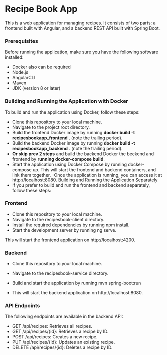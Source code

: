 # Recipe Book App
This is a web application for managing recipes. It consists of two parts: a frontend built with Angular, and a backend REST API built with Spring Boot.

### Prerequisites
Before running the application, make sure you have the following software installed:

- Docker
also can be required
- Node.js 
- AngularCLI
- Maven
- JDK (version 8 or later)

### Building and Running the Application with Docker
To build and run the application using Docker, follow these steps:

- Clone this repository to your local machine.
- Navigate to the project root directory.
- Build the frontend Docker image by running **docker build -t recipesbookapp_frontend** . (note the trailing period).
- Build the backend Docker image by running **docker build -t recipesbookapp_backend** . (note the trailing period).
- **Or skip prev 2 steps** and build the backend Docker the beckend and frontend by **running docker-compose build**.
- Start the application using Docker Compose by running docker-compose up. This will start the frontend and backend containers, and link them together.
-Once the application is running, you can access it at http://localhost:8080.
Building and Running the Application Separately
- If you prefer to build and run the frontend and backend separately, follow these steps:

### Frontend
- Clone this repository to your local machine.
- Navigate to the recipesbook-client directory.
- Install the required dependencies by running npm install.
- Start the development server by running ng serve. 

This will start the frontend application on http://localhost:4200.

### Backend
- Clone this repository to your local machine.
- Navigate to the recipesbook-service directory.
- Build and start the application by running mvn spring-boot:run

- This will start the backend application on http://localhost:8080.

### API Endpoints
The following endpoints are available in the backend API:

- GET /api/recipes: Retrieves all recipes.
- GET /api/recipes/{id}: Retrieves a recipe by ID.
- POST /api/recipes: Creates a new recipe.
- PUT /api/recipes/{id}: Updates an existing recipe.
- DELETE /api/recipes/{id}: Deletes a recipe by ID.

